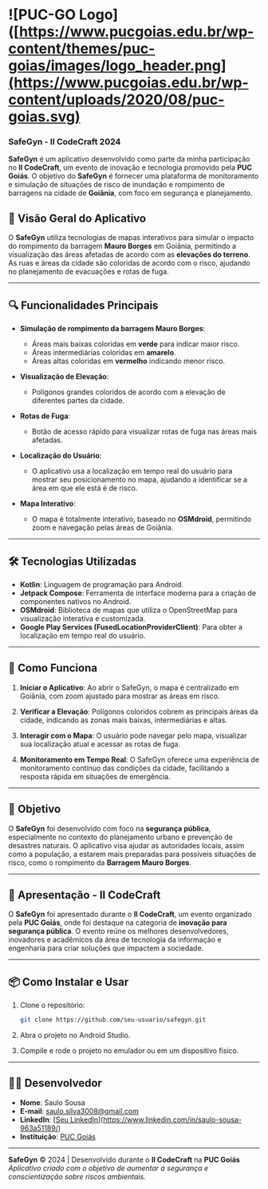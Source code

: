 # ![PUC-GO Logo]([https://www.pucgoias.edu.br/wp-content/themes/puc-goias/images/logo_header.png](https://www.pucgoias.edu.br/wp-content/uploads/2020/08/puc-goias.svg)  
### SafeGyn - II CodeCraft 2024

**SafeGyn** é um aplicativo desenvolvido como parte da minha participação no **II CodeCraft**, um evento de inovação e tecnologia promovido pela **PUC Goiás**. O objetivo do **SafeGyn** é fornecer uma plataforma de monitoramento e simulação de situações de risco de inundação e rompimento de barragens na cidade de **Goiânia**, com foco em segurança e planejamento.

## 📱 Visão Geral do Aplicativo

O **SafeGyn** utiliza tecnologias de mapas interativos para simular o impacto do rompimento da barragem **Mauro Borges** em Goiânia, permitindo a visualização das áreas afetadas de acordo com as **elevações do terreno**. As ruas e áreas da cidade são coloridas de acordo com o risco, ajudando no planejamento de evacuações e rotas de fuga.

---

## 🔍 Funcionalidades Principais

- **Simulação de rompimento da barragem Mauro Borges**:
  - Áreas mais baixas coloridas em **verde** para indicar maior risco.
  - Áreas intermediárias coloridas em **amarelo**.
  - Áreas altas coloridas em **vermelho** indicando menor risco.
  
- **Visualização de Elevação**:
  - Polígonos grandes coloridos de acordo com a elevação de diferentes partes da cidade.

- **Rotas de Fuga**:
  - Botão de acesso rápido para visualizar rotas de fuga nas áreas mais afetadas.

- **Localização do Usuário**:
  - O aplicativo usa a localização em tempo real do usuário para mostrar seu posicionamento no mapa, ajudando a identificar se a área em que ele está é de risco.

- **Mapa Interativo**:
  - O mapa é totalmente interativo, baseado no **OSMdroid**, permitindo zoom e navegação pelas áreas de Goiânia.

---

## 🛠️ Tecnologias Utilizadas

- **Kotlin**: Linguagem de programação para Android.
- **Jetpack Compose**: Ferramenta de interface moderna para a criação de componentes nativos no Android.
- **OSMdroid**: Biblioteca de mapas que utiliza o OpenStreetMap para visualização interativa e customizada.
- **Google Play Services (FusedLocationProviderClient)**: Para obter a localização em tempo real do usuário.
  
---

## 🚀 Como Funciona

1. **Iniciar o Aplicativo**: Ao abrir o SafeGyn, o mapa é centralizado em Goiânia, com zoom ajustado para mostrar as áreas em risco.
   
2. **Verificar a Elevação**: Polígonos coloridos cobrem as principais áreas da cidade, indicando as zonas mais baixas, intermediárias e altas.
   
3. **Interagir com o Mapa**: O usuário pode navegar pelo mapa, visualizar sua localização atual e acessar as rotas de fuga.

4. **Monitoramento em Tempo Real**: O SafeGyn oferece uma experiência de monitoramento contínuo das condições da cidade, facilitando a resposta rápida em situações de emergência.

---

## 🎯 Objetivo

O **SafeGyn** foi desenvolvido com foco na **segurança pública**, especialmente no contexto do planejamento urbano e prevenção de desastres naturais. O aplicativo visa ajudar as autoridades locais, assim como a população, a estarem mais preparadas para possíveis situações de risco, como o rompimento da **Barragem Mauro Borges**.

---

## 📅 Apresentação - II CodeCraft

O **SafeGyn** foi apresentado durante o **II CodeCraft**, um evento organizado pela **PUC Goiás**, onde foi destaque na categoria de **inovação para segurança pública**. O evento reúne os melhores desenvolvedores, inovadores e acadêmicos da área de tecnologia da informação e engenharia para criar soluções que impactem a sociedade.

---

## 📦 Como Instalar e Usar

1. Clone o repositório:
    ```bash
    git clone https://github.com/seu-usuario/safegyn.git
    ```

2. Abra o projeto no Android Studio.

3. Compile e rode o projeto no emulador ou em um dispositivo físico.

---

## 🧑‍💻 Desenvolvedor

- **Nome**: Saulo Sousa
- **E-mail**: saulo.silva3008@gmail.com
- **LinkedIn**: [[Seu LinkedIn](https://www.linkedin.com/in/seu-perfil)](https://www.linkedin.com/in/saulo-sousa-963a51189/)
- **Instituição**: [PUC Goiás](https://www.pucgoias.edu.br/)

---

**SafeGyn** © 2024 | Desenvolvido durante o **II CodeCraft** na **PUC Goiás**  
*Aplicativo criado com o objetivo de aumentar a segurança e conscientização sobre riscos ambientais.*
